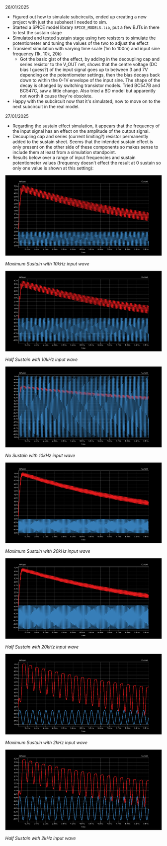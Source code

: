 26/01/2025
- Figured out how to simulate subcircuits, ended up creating a new project with just the subsheet I needed to sim.
- Started a SPICE model library `SPICE_MODELS.lib`, put a few BJTs in there to test the sustain stage
- Simulated and tested sustain stage using two resistors to simulate the potentiometer and tuning the values of the two to adjust the effect
- Transient simulation with varying time scale (1m to 100m) and input sine frequency (1k, 10k, 20k)
    - Got the basic gist of the effect, by adding in the decoupling cap and series resistor to the V_OUT net, shows that the centre voltage (DC bias I guess?) of the input signal goes up to between 3 and 7V depending on the potentiometer settings, then the bias decays back down to within the 0-1V envelope of the input sine. The shape of the decay is changed by switching transistor models. Tried BC547B and BC547C, saw a little change. Also tried a BD model but apparently not worth it cause they're obsolete.
- Happy with the subcircuit now that it's simulated, now to move on to the next subcircuit in the real model.

27/01/2025
- Regarding the sustain effect simulation, it appears that the frequency of the input signal has an effect on the amplitude of the output signal.
- Decoupling cap and series (current limiting?) resistor permanently added to the sustain sheet. Seems that the intended sustain effect is only present on the other side of these components so makes sense to include them at least from a simulation standpoint.
- Results below over a range of input frequencies and sustain potentiometer values (frequency doesn't effect the result at 0 sustain so only one value is shown at this setting):

![max_sustain_10kHz_sine](./notes_resources/max_sustain_10kHz_sine)

*Maximum Sustain with 10kHz input wave*

![half_sustain_10kHz_sine](./notes_resources/half_sustain_10kHz_sine)

*Half Sustain with 10kHz input wave*

![no_sustain_10kHz_sine](./notes_resources/no_sustain_10kHz_sine)

*No Sustain with 10kHz input wave*

![max_sustain_20kHz_sine](./notes_resources/max_sustain_20kHz_sine)

*Maximum Sustain with 20kHz input wave*

![half_sustain_20kHz_sine](./notes_resources/half_sustain_20kHz_sine)

*Half Sustain with 20kHz input wave*

![max_sustain_2kHz_sine](./notes_resources/max_sustain_2kHz_sine)

*Maximum Sustain with 2kHz input wave*

![half_sustain_2kHz_sine](./notes_resources/half_sustain_2kHz_sine)

*Half Sustain with 2kHz input wave*




